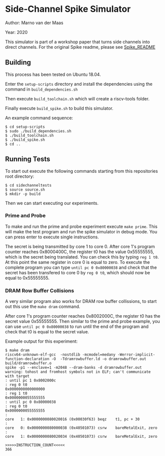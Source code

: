 # Side-Channel Spike Simulator
Author: Marno van der Maas

Year: 2020

This simulator is part of a workshop paper that turns side channels into direct channels. For the original Spike readme, please see [Spike_README](Spike_README.md)

## Building
This process has been tested on Ubuntu 18.04.

Enter the `setup-scripts` directory and install the dependencies using the command in `build_dependencies.sh`

Then execute `build_toolchain.sh` which will create a riscv-tools folder.

Finally execute `build_spike.sh` to build this simulator.

An example command sequence:
```
$ cd setup-scripts
$ sudo ./build_dependencies.sh
$ ./build_toolchain.sh
$ ./build_spike.sh
$ cd ..
```

## Running Tests
To start out execute the following commands starting from this repositories root directory:
```
$ cd sidechanneltests
$ source source.sh
$ mkdir -p build
```

Then we can start executing our experiments.

### Prime and Probe
To make and run the prime and probe experiment execute `make prime`. This will make the test program and run the spike simulator in debug mode. You can press enter to execute single instructions.

The secret is being transmitted by core 1 to core 0. After core 1's program counter reaches 0x8000400C, the register t0 has the value 0x55555555, which is the secret being translated. You can check this by typing `reg 1 t0`. At this point the same register in core 0 is equal to zero. To execute the complete program you can type `until pc 0 0x80000038` and check that the secret has been transfered to core 0 by `reg 0 t0`, which should now be equal to 0x55555555.

### DRAM Row Buffer Collisions
A very similar program also works for DRAM row buffer collissions, to start out this use the `make dram` command.

After core 1's program counter reaches 0x8002000C, the register t0 has the secret value 0x55555555. Then similar to the prime and probe example, you can use `until pc 0 0x80000038` to run until the end of the program and check that t0 is equal to the secret value.

Example output for this experiment:
```
$ make dram
riscv64-unknown-elf-gcc  -nostdlib -mcmodel=medany -Werror-implicit-function-declaration -O  -Tdramrowbuffer.ld -o dramrowbuffer.out build/dramrowbuffer.o
spike -p1 --enclave=1 -m2048 --dram-banks -d dramrowbuffer.out
warning: tohost and fromhost symbols not in ELF; can't communicate with target
: until pc 1 0x8002000c
: reg 0 t0
0x0000000000000000
: reg 1 t0
0x0000000055555555
: until pc 0 0x80000038
: reg 0 t0
0x0000000055555555
: 
core   1: 0x0000000080020016 (0x00030f63) beqz    t1, pc + 30
: 
core   0: 0x0000000080000038 (0x40501073) csrw    bareMetalExit, zero
: 
core   1: 0x0000000080020034 (0x40501073) csrw    bareMetalExit, zero

>>>>>INSTRUCTION_COUNT<<<<<
366
```
